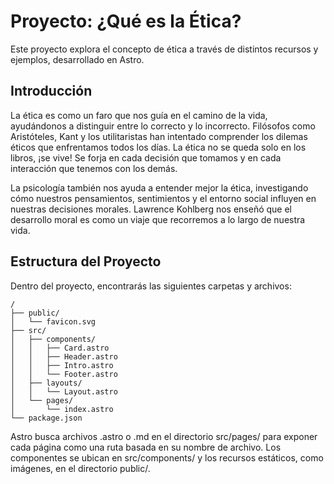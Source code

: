 # Proyecto: ¿Qué es la Ética?

Este proyecto explora el concepto de ética a través de distintos recursos y ejemplos, desarrollado en Astro.

## Introducción

La ética es como un faro que nos guía en el camino de la vida, ayudándonos a distinguir entre lo correcto y lo incorrecto. Filósofos como Aristóteles, Kant y los utilitaristas han intentado comprender los dilemas éticos que enfrentamos todos los días. La ética no se queda solo en los libros, ¡se vive! Se forja en cada decisión que tomamos y en cada interacción que tenemos con los demás.

La psicología también nos ayuda a entender mejor la ética, investigando cómo nuestros pensamientos, sentimientos y el entorno social influyen en nuestras decisiones morales. Lawrence Kohlberg nos enseñó que el desarrollo moral es como un viaje que recorremos a lo largo de nuestra vida.

## Estructura del Proyecto

Dentro del proyecto, encontrarás las siguientes carpetas y archivos:

```text
/
├── public/
│   └── favicon.svg
├── src/
│   ├── components/
│   │   ├── Card.astro
│   │   ├── Header.astro
│   │   ├── Intro.astro
│   │   └── Footer.astro
│   ├── layouts/
│   │   └── Layout.astro
│   └── pages/
│       └── index.astro
└── package.json
```
Astro busca archivos .astro o .md en el directorio src/pages/ para exponer cada página como una ruta basada en su nombre de archivo. Los componentes se ubican en src/components/ y los recursos estáticos, como imágenes, en el directorio public/.
